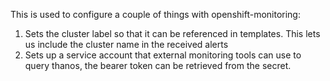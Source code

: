 This is used to configure a couple of things with openshift-monitoring:

1. Sets the cluster label so that it can be referenced in templates. This lets us include the cluster name in the received alerts
2. Sets up a service account that external monitoring tools can use to query thanos, the bearer token can be retrieved from the secret.
